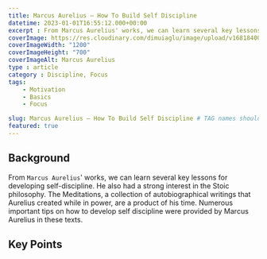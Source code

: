 ```yaml
---
title: Marcus Aurelius – How To Build Self Discipline
datetime: 2023-01-01T16:55:12.000+00:00
excerpt : From Marcus Aurelius' works, we can learn several key lessons for developing self-discipline. He also had a strong interest in the Stoic philosophy. The Meditations, a collection of autobiographical writings that Aurelius created while in power, are a product of his time. Numerous important tips on how to develop self discipline were provided by Marcus Aurelius in these texts.
coverImage: https://res.cloudinary.com/dimuiaglu/image/upload/v1681840061/marcus-aurelius_fiebur.jpg
coverImageWidth: "1200"
coverImageHeight: "700"
coverImageAlt: Marcus Aurelius
type : article
category : Discipline, Focus
tags: 
    - Motivation
    - Basics
    - Focus

slug: Marcus Aurelius – How To Build Self Discipline # TAG names should always be lowercase
featured: true
---
```


## Background

From `Marcus Aurelius`' works, we can learn several key lessons for developing self-discipline. He also had a strong interest in the Stoic philosophy. The Meditations, a collection of autobiographical writings that Aurelius created while in power, are a product of his time. Numerous important tips on how to develop self discipline were provided by Marcus Aurelius in these texts.

## Key Points
### 